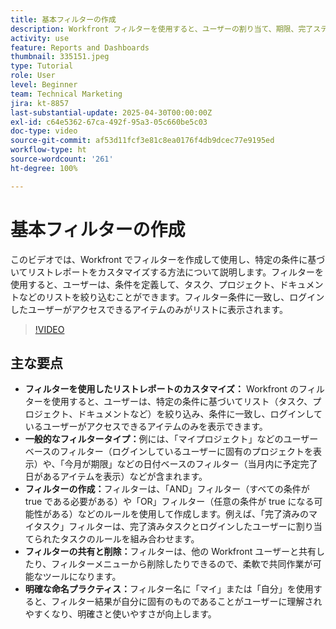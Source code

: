 ```yaml
---
title: 基本フィルターの作成
description: Workfront フィルターを使用すると、ユーザーの割り当て、期限、完了ステータスなどの条件に基づいてリストをカスタマイズできるので、タスクとプロジェクトの管理が効率化され、ワークフローの効率と共同作業が向上します。
activity: use
feature: Reports and Dashboards
thumbnail: 335151.jpeg
type: Tutorial
role: User
level: Beginner
team: Technical Marketing
jira: kt-8857
last-substantial-update: 2025-04-30T00:00:00Z
exl-id: c64e5362-67ca-492f-95a3-05c660be5c03
doc-type: video
source-git-commit: af53d11fcf3e81c8ea0176f4db9dcec77e9195ed
workflow-type: ht
source-wordcount: '261'
ht-degree: 100%

---
```


# 基本フィルターの作成

このビデオでは、Workfront でフィルターを作成して使用し、特定の条件に基づいてリストレポートをカスタマイズする方法について説明します。フィルターを使用すると、ユーザーは、条件を定義して、タスク、プロジェクト、ドキュメントなどのリストを絞り込むことができます。フィルター条件に一致し、ログインしたユーザーがアクセスできるアイテムのみがリストに表示されます。


>[!VIDEO](https://video.tv.adobe.com/v/335151/?quality=12&learn=on&enablevpops)

## 主な要点

* **フィルターを使用したリストレポートのカスタマイズ：** Workfront のフィルターを使用すると、ユーザーは、特定の条件に基づいてリスト（タスク、プロジェクト、ドキュメントなど）を絞り込み、条件に一致し、ログインしているユーザーがアクセスできるアイテムのみを表示できます。
* **一般的なフィルタータイプ：**&#x200B;例には、「マイプロジェクト」などのユーザーベースのフィルター（ログインしているユーザーに固有のプロジェクトを表示）や、「今月が期限」などの日付ベースのフィルター（当月内に予定完了日があるアイテムを表示）などが含まれます。
* **フィルターの作成：**&#x200B;フィルターは、「AND」フィルター（すべての条件が true である必要がある）や「OR」フィルター（任意の条件が true になる可能性がある）などのルールを使用して作成します。例えば、「完了済みのマイタスク」フィルターは、完了済みタスクとログインしたユーザーに割り当てられたタスクのルールを組み合わせます。
* **フィルターの共有と削除：**&#x200B;フィルターは、他の Workfront ユーザーと共有したり、フィルターメニューから削除したりできるので、柔軟で共同作業が可能なツールになります。
* **明確な命名プラクティス：**&#x200B;フィルター名に「マイ」または「自分」を使用すると、フィルター結果が自分に固有のものであることがユーザーに理解されやすくなり、明確さと使いやすさが向上します。

